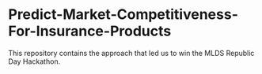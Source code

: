 # Predict-Market-Competitiveness-For-Insurance-Products
This repository contains the approach that led us to win the MLDS Republic Day Hackathon. 
